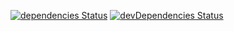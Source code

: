 [![dependencies Status](https://david-dm.org/hisptz/hisptz-touch/status.svg)](https://david-dm.org/hisptz/hisptz-touch)
[![devDependencies Status](https://david-dm.org/hisptz/hisptz-touch/dev-status.svg)](https://david-dm.org/hisptz/hisptz-touch?type=dev)
